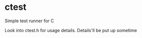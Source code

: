 # ctest
Simple test runner for C

Look into ctest.h for usage details.
Details'll be put up sometime
